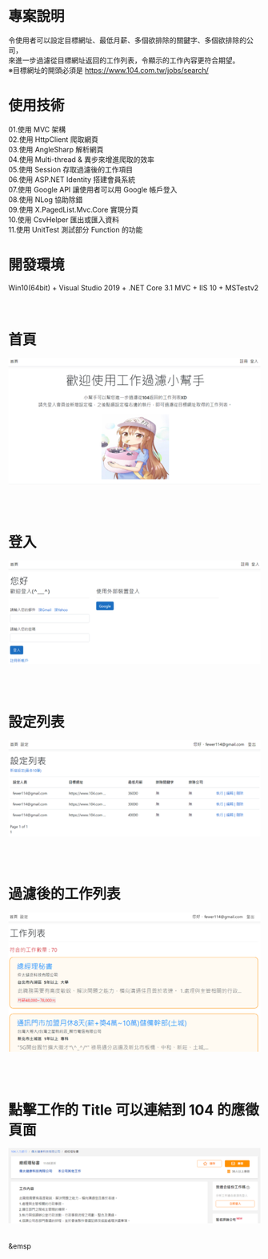 # 專案說明  
令使用者可以設定目標網址、最低月薪、多個欲排除的關鍵字、多個欲排除的公司，  
來進一步過濾從目標網址返回的工作列表，令顯示的工作內容更符合期望。  
※目標網址的開頭必須是 https://www.104.com.tw/jobs/search/  
  
# 使用技術  
01.使用 MVC 架構  
02.使用 HttpClient 爬取網頁  
03.使用 AngleSharp 解析網頁  
04.使用 Multi-thread & 異步來增進爬取的效率  
05.使用 Session 存取過濾後的工作項目  
06.使用 ASP.NET Identity 搭建會員系統  
07.使用 Google API 讓使用者可以用 Google 帳戶登入  
08.使用 NLog 協助除錯  
09.使用 X.PagedList.Mvc.Core 實現分頁  
10.使用 CsvHelper 匯出或匯入資料  
11.使用 UnitTest 測試部分 Function 的功能  
  
# 開發環境  
Win10(64bit) + Visual Studio 2019 + .NET Core 3.1 MVC + IIS 10 + MSTestv2  
&emsp;  
&emsp;  
# 首頁  
![image](https://github.com/Jacky20200711/JobFilter/blob/master/DEMO_01.PNG?raw=true)  
&emsp;  
&emsp;  
&emsp;  
# 登入  
![image](https://github.com/Jacky20200711/JobFilter/blob/master/DEMO_02.PNG?raw=true)  
&emsp;  
&emsp;  
&emsp;  
# 設定列表  
![image](https://github.com/Jacky20200711/JobFilter/blob/master/DEMO_03.PNG?raw=true)  
&emsp;  
&emsp;  
&emsp;  
# 過濾後的工作列表  
![image](https://github.com/Jacky20200711/JobFilter/blob/master/DEMO_04.PNG?raw=true)  
&emsp;  
&emsp;  
&emsp;  
# 點擊工作的 Title 可以連結到 104 的應徵頁面  
![image](https://github.com/Jacky20200711/JobFilter/blob/master/DEMO_05.PNG?raw=true)  
&emsp;  
&emsp;  
&emsp  
